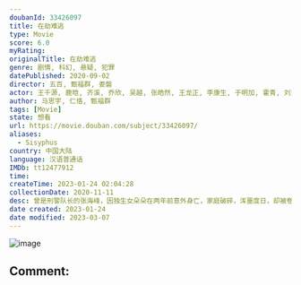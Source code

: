 ```yaml
---
doubanId: 33426097
title: 在劫难逃
type: Movie
score: 6.0
myRating: 
originalTitle: 在劫难逃
genre: 剧情, 科幻, 悬疑, 犯罪
datePublished: 2020-09-02
director: 五百, 甄福群, 娄磐
actor: 王千源, 鹿晗, 齐溪, 乔欣, 吴越, 张皓然, 王龙正, 李康生, 于明加, 霍青, 刘洁, 李庆誉, 邢瀚卿, 施羽, 吴国华, 赵岩松, 王峥, 韩明霖, 孙振鹏, 池源, 马晨焱, 俞芊芊, 韩东, 甘璐铭
author: 马思宇, 仁恪, 甄福群
tags: [Movie]
state: 想看
url: https://movie.douban.com/subject/33426097/
aliases:
  - Sisyphus
country: 中国大陆
language: 汉语普通话
IMDb: tt12477912
time: 
createTime: 2023-01-24 02:04:28
collectionDate: 2020-11-11
desc: 曾是刑警队长的张海峰，因独生女朵朵在两年前意外身亡，家庭破碎，浑噩度日，却被卷入一起连环杀人案中，而这个案件似乎与朵朵当年的意外密切相关。迎接他的，不仅是复杂莫测的凶案真相，还有层层叠叠的时光陷阱.....
date created: 2023-01-24
date modified: 2023-03-07
---
```


![image](p2618622168.jpg)

Comment:
---
